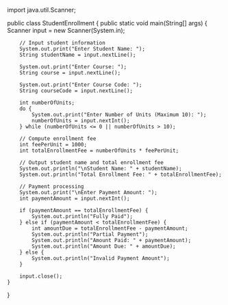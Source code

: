 import java.util.Scanner;

public class StudentEnrollment {
    public static void main(String[] args) {
        Scanner input = new Scanner(System.in);

        // Input student information
        System.out.print("Enter Student Name: ");
        String studentName = input.nextLine();

        System.out.print("Enter Course: ");
        String course = input.nextLine();

        System.out.print("Enter Course Code: ");
        String courseCode = input.nextLine();

        int numberOfUnits;
        do {
            System.out.print("Enter Number of Units (Maximum 10): ");
            numberOfUnits = input.nextInt();
        } while (numberOfUnits <= 0 || numberOfUnits > 10);

        // Compute enrollment fee
        int feePerUnit = 1000;
        int totalEnrollmentFee = numberOfUnits * feePerUnit;

        // Output student name and total enrollment fee
        System.out.println("\nStudent Name: " + studentName);
        System.out.println("Total Enrollment Fee: " + totalEnrollmentFee);

        // Payment processing
        System.out.print("\nEnter Payment Amount: ");
        int paymentAmount = input.nextInt();

        if (paymentAmount == totalEnrollmentFee) {
            System.out.println("Fully Paid");
        } else if (paymentAmount < totalEnrollmentFee) {
            int amountDue = totalEnrollmentFee - paymentAmount;
            System.out.println("Partial Payment");
            System.out.println("Amount Paid: " + paymentAmount);
            System.out.println("Amount Due: " + amountDue);
        } else {
            System.out.println("Invalid Payment Amount");
        }

        input.close();
    }
}
